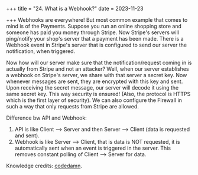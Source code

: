 +++
title = "24. What is a Webhook?"
date = 2023-11-23

+++
Webhooks are everywhere! But most common example that comes to mind is of the Payments. Suppose you run an online shopping store and someone has paid you money through Stripe. Now Stripe's servers will ping/notify your shop's server that a payment has been made. There is a Webhook event in Stripe's server that is configured to send our server the notification, when triggered. 

Now how will our server make sure that the notification/request coming in is actually from Stripe and not an attacker?
Well, when our server establishes a webhook on Stripe's server, we share with that server a secret key. Now whenever messages are sent, they are encrypted with this key and sent. Upon receiving the secret message, our server will decode it using the same secret key. This way security is ensured! (Also, the protocol is HTTPS which is the first layer of security). We can also configure the Firewall in such a way that only requests from Stripe are allowed. 

Difference bw API and Webhook:
1. API is like Client --> Server and then Server --> Client (data is requested and sent).
2. Webhook is like Server --> Client, that is data is NOT requested, it is automatically sent when an event is triggered in the server. This removes constant polling of Client --> Server for data.


Knowledge credits: [codedamn](https://www.youtube.com/watch?v=mrkQ5iLb4DM).
